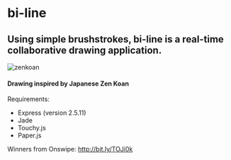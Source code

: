 bi-line
======
## Using simple brushstrokes, bi-line is a real-time collaborative drawing application. 

![zenkoan](https://github.com/janewang/biline/raw/master/public/img/zenkoan.jpeg)

#### Drawing inspired by Japanese Zen Koan


Requirements:
- Express (version 2.5.11)
- Jade
- Touchy.js
- Paper.js

Winners from Onswipe: http://bit.ly/TOJi0k